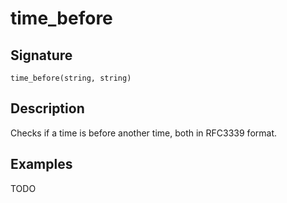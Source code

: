 # time_before

## Signature

`time_before(string, string)`

## Description

Checks if a time is before another time, both in RFC3339 format.

## Examples

TODO
